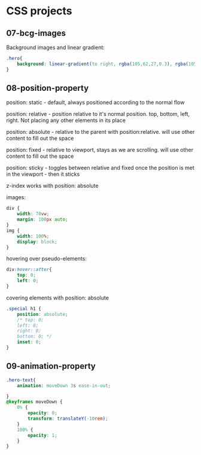 # CSS projects
## 07-bcg-images
Background images and linear gradient:
```css
.hero{
    background: linear-gradient(to right, rgba(105,62,27,0.3), rgba(105,62,27,1)), url("./hero-bcg.jpg") center/cover no-repeat fixed;
}
```
## 08-position-property
position: static - default, always positioned according to the normal flow

position: relative - position relative to it's normal position. top, bottom, left, right. Not placing any other elements in its place

position: absolute - relative to the parent with position:relative. will use other content to fill out the space

position: fixed - relative to viewport, stays as we are scrolling. will use other content to fill out the space

position: sticky - toggles between relative and fixed once the position is met in the viewport - then it sticks

z-index works with position: absolute

images:
```css
div {
    width: 70vw;
    margin: 100px auto;
}
img {
    width: 100%;
    display: block;
}
```
hovering over pseudo-elements:
```css
div:hover::after{
    top: 0;
    left: 0;
}
```

covering elements with position: absolute

```css
.special h1 {
    position: absolute;
    /* top: 0;
    left: 0;
    right: 0;
    bottom: 0; */
    inset: 0;
}
```
## 09-animation-property
```css
.hero-text{
    animation: moveDown 3s ease-in-out;

}
@keyframes moveDown {
    0% {
        opacity: 0;
        transform: translateY(-10rem);
    }
    100% {
        opacity: 1;
    }
}
```
